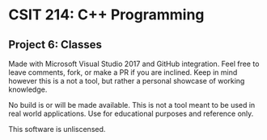 # CSIT 214: C++ Programming
## Project 6: Classes

Made with Microsoft Visual Studio 2017 and GitHub integration. Feel free to leave comments, fork, or make a PR if you are inclined. Keep in mind however this is a not a tool, but rather a personal showcase of working knowledge. 

No build is or will be made available. This is not a tool meant to be used in real world applications. Use for educational purposes and reference only.

This software is unliscensed.
